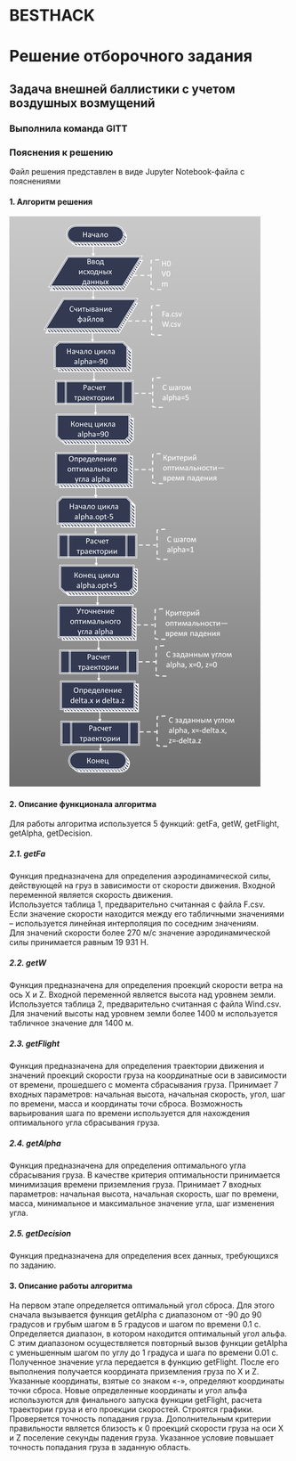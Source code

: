 # BESTHACK
# Решение отборочного задания
## Задача внешней баллистики с учетом воздушных возмущений
### Выполнила команда GITT

### Пояснения к решению
Файл решения представлен в виде Jupyter Notebook-файла с пояснениями
#### 1. Алгоритм решения
![alt text](https://github.com/GeorgBell/BESTHACK/blob/master/Программа/Pics/Algorithm.png)

#### 2. Описание функционала алгоритма
Для работы алгоритма используется 5 функций: getFa, getW, getFlight, getAlpha, getDecision.

##### 2.1. getFa
Функция предназначена для определения аэродинамической силы, действующей на груз в зависимости от скорости движения. Входной переменной является скорость движения.  
Используется таблица 1, предварительно считанная с файла F.csv.  
Если значение скорости находится между его табличными значениями – используется линейная интерполяция по соседним значениям.  
Для значений скорости более 270 м/с значение аэродинамической силы принимается равным 19 931 Н.  

##### 2.2. getW
Функция предназначена для определения проекций скорости ветра на ось X и Z. Входной переменной является высота над уровнем земли.
Используется таблица 2, предварительно считанная с файла Wind.csv.
Для значений высоты над уровнем земли более 1400 м используется табличное значение для 1400 м.

##### 2.3. getFlight
Функция предназначена для определения траектории движения и значений проекций скорости груза на координатные оси в зависимости от времени, прошедшего с момента сбрасывания груза.
Принимает 7 входных параметров: начальная высота, начальная скорость, угол, шаг по времени, масса и координаты точи сброса.
Возможность варьирования шага по времени используется для нахождения оптимального угла сбрасывания груза.

##### 2.4. getAlpha
Функция предназначена для определения оптимального угла сбрасывания груза. В качестве критерия оптимальности принимается минимизация времени приземления груза.
Принимает 7 входных параметров: начальная высота, начальная скорость, шаг по времени, масса, минимальное и максимальное значение угла, шаг изменения угла.

##### 2.5. getDecision
Функция предназначена для определения всех данных, требующихся по заданию.

#### 3. Описание работы алгоритма
На первом этапе определяется оптимальный угол сброса. Для этого сначала вызывается функция getAlpha с диапазоном от -90 до 90 градусов и грубым шагом в 5 градусов и шагом по времени 0.1 с. Определяется диапазон, в котором находится оптимальный угол альфа. С этим диапазоном осуществляется повторный вызов функции getAlpha с уменьшенным шагом по углу до 1 градуса и шага по времени 0.01 с.
Полученное значение угла передается в функцию getFlight. После его выполнения получается координата приземления груза по X и Z. Указанные координаты, взятые со знаком «-», определяют координаты точки сброса.
Новые определенные координаты и угол альфа используются для финального запуска функции getFlight, расчета траектории груза и его проекции скоростей.
Строятся графики. Проверяется точность попадания груза.
Дополнительным критерии правильности является близость к 0 проекций скорости груза на оси X и Z поселение секунды падения груза. Указанное условие повышает точность попадания груза в заданную область.
